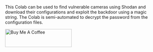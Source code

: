This Colab can be used to find vulnerable cameras using Shodan and download their configurations and exploit the backdoor using a magic string. The Colab is semi-automated to decrypt the password from the configuration files.




<a href="https://www.buymeacoffee.com/saz.codes" target="_blank"><img src="https://cdn.buymeacoffee.com/buttons/v2/default-yellow.png" alt="Buy Me A Coffee" style="height: 60px !important;width: 217px !important;" ></a>
